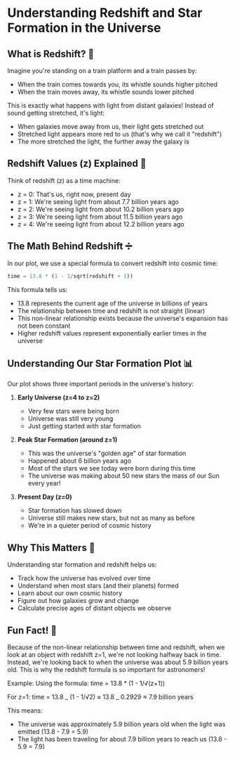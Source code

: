 # Understanding Redshift and Star Formation in the Universe

## What is Redshift? 🌈

Imagine you're standing on a train platform and a train passes by:

- When the train comes towards you, its whistle sounds higher pitched
- When the train moves away, its whistle sounds lower pitched

This is exactly what happens with light from distant galaxies! Instead of sound getting stretched, it's light:

- When galaxies move away from us, their light gets stretched out
- Stretched light appears more red to us (that's why we call it "redshift")
- The more stretched the light, the further away the galaxy is

## Redshift Values (z) Explained 🔭

Think of redshift (z) as a time machine:

- z = 0: That's us, right now, present day
- z = 1: We're seeing light from about 7.7 billion years ago
- z = 2: We're seeing light from about 10.2 billion years ago
- z = 3: We're seeing light from about 11.5 billion years ago
- z = 4: We're seeing light from about 12.2 billion years ago

## The Math Behind Redshift ➗

In our plot, we use a special formula to convert redshift into cosmic time:

```python
time = 13.8 * (1 - 1/sqrt(redshift + 1))
```

This formula tells us:

- 13.8 represents the current age of the universe in billions of years
- The relationship between time and redshift is not straight (linear)
- This non-linear relationship exists because the universe's expansion has not been constant
- Higher redshift values represent exponentially earlier times in the universe

## Understanding Our Star Formation Plot 📊

Our plot shows three important periods in the universe's history:

1. **Early Universe (z=4 to z=2)**

   - Very few stars were being born
   - Universe was still very young
   - Just getting started with star formation

2. **Peak Star Formation (around z=1)**

   - This was the universe's "golden age" of star formation
   - Happened about 6 billion years ago
   - Most of the stars we see today were born during this time
   - The universe was making about 50 new stars the mass of our Sun every year!

3. **Present Day (z=0)**
   - Star formation has slowed down
   - Universe still makes new stars, but not as many as before
   - We're in a quieter period of cosmic history

## Why This Matters 🌟

Understanding star formation and redshift helps us:

- Track how the universe has evolved over time
- Understand when most stars (and their planets) formed
- Learn about our own cosmic history
- Figure out how galaxies grow and change
- Calculate precise ages of distant objects we observe

## Fun Fact! 🎯

Because of the non-linear relationship between time and redshift, when we look at an object with redshift z=1, we're not looking halfway back in time. Instead, we're looking back to when the universe was about 5.9 billion years old. This is why the redshift formula is so important for astronomers!

Example:
Using the formula: time = 13.8 \* (1 - 1/√(z+1))

For z=1:
time = 13.8 _ (1 - 1/√2)
≈ 13.8 _ 0.2929
≈ 7.9 billion years

This means:

- The universe was approximately 5.9 billion years old when the light was emitted (13.8 - 7.9 = 5.9)
- The light has been traveling for about 7.9 billion years to reach us (13.8 - 5.9 = 7.9)
